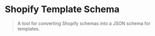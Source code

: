 # Shopify Template Schema

> A tool for converting Shopify schemas into a JSON schema for templates.

<!-- [![Version][version-image]][version-link]
[![Downloads Stats][npm-downloads]][npm-link]
[![Run test][test-status]][test-link]

## Installation

Yarn:

```sh
yarn add --D notion-api-types
```

## Usage -->

<!-- Markdown link & img dfn's -->

[version-image]: https://img.shields.io/github/package-json/v/bkeys818/notion-api-types/v0.4.2?label=version
[version-link]: https://github.com/bkeys818/notion-api-types/releases/tag/v0.4.2
[npm-downloads]: https://img.shields.io/npm/dm/notion-api-types.svg
[npm-link]: https://www.npmjs.com/package/notion-api-types/v/0.4.2
[test-status]: https://github.com/bkeys818/notion-api-types/actions/workflows/run-tests.yaml/badge.svg?branch=v0.4.2
[test-link]: https://github.com/bkeys818/notion-api-types/actions/workflows/run-tests.yaml
